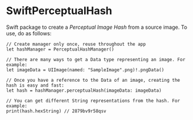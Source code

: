 # SwiftPerceptualHash

Swift package to create a *Perceptual Image Hash* from a source image. To use, do as follows:

```
// Create manager only once, reuse throughout the app
let hashManager = PerceptualHashManager()

// There are many ways to get a Data type representing an image. For example:
let imageData = UIImage(named: "SampleImage".png)!.pngData()

// Once you have a reference to the Data of an image, creating the hash is easy and fast:
let hash = hashManager.perceptualHash(imageData: imageData)

// You can get different String representations from the hash. For example:
print(hash.hexString) // 2879bv9r58qsv
```

